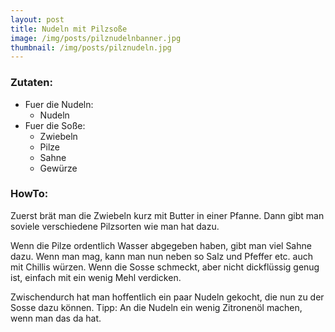 ```yaml
---
layout: post
title: Nudeln mit Pilzsoße
image: /img/posts/pilznudelnbanner.jpg
thumbnail: /img/posts/pilznudeln.jpg
---
```


### Zutaten:

* Fuer die Nudeln:  
    * Nudeln
* Fuer die Soße:  
    * Zwiebeln
    * Pilze
    * Sahne
    * Gewürze

### HowTo:

Zuerst brät man die Zwiebeln kurz mit Butter in einer Pfanne. Dann gibt man soviele verschiedene Pilzsorten wie man hat dazu.

Wenn die Pilze ordentlich Wasser abgegeben haben, gibt man viel Sahne dazu. Wenn man mag, kann man nun neben so Salz und Pfeffer etc. auch mit Chillis würzen. Wenn die Sosse schmeckt, aber nicht dickflüssig genug ist, einfach mit ein wenig Mehl verdicken.

Zwischendurch hat man hoffentlich ein paar Nudeln gekocht, die nun zu der Sosse dazu können.
Tipp: An die Nudeln ein wenig Zitronenöl machen, wenn man das da hat.
